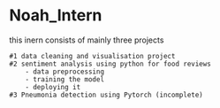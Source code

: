 # Noah_Intern

this inern consists of mainly three projects

    #1 data cleaning and visualisation project
    #2 sentiment analysis using python for food reviews 
        - data preprocessing
        - training the model
        - deploying it 
    #3 Pneumonia detection using Pytorch (incomplete) 
